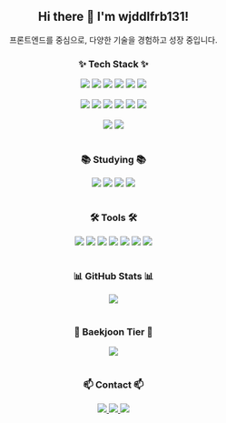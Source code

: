 <!-- 타이틀 -->
<div align="center">
  <h2>Hi there 👋 I'm wjddlfrb131!</h2>
  <p>프론트엔드를 중심으로, 다양한 기술을 경험하고 성장 중입니다.</p>
</div>

<!-- Tech Stack -->
<h3 align="center">✨ Tech Stack ✨</h3>
<div align="center">
  <img src="https://img.shields.io/badge/Java-007396.svg?style=for-the-badge&logo=java&logoColor=white" />
  <img src="https://img.shields.io/badge/C%23-239120.svg?style=for-the-badge&logo=c-sharp&logoColor=white" />
  <img src="https://img.shields.io/badge/Python-3776AB?style=for-the-badge&logo=python&logoColor=white" />
  <img src="https://img.shields.io/badge/JavaScript-F7DF1E.svg?style=for-the-badge&logo=javascript&logoColor=20232a" />
  <img src="https://img.shields.io/badge/HTML5-E34F26.svg?style=for-the-badge&logo=html5&logoColor=white" />
  <img src="https://img.shields.io/badge/CSS3-1572B6.svg?style=for-the-badge&logo=css3&logoColor=white" />
</div>

<br/>

<div align="center">
  <img src="https://img.shields.io/badge/React-20232A.svg?style=for-the-badge&logo=react&logoColor=61DAFB" />
  <img src="https://img.shields.io/badge/Next.js-000000?style=for-the-badge&logo=nextdotjs&logoColor=white" />
  <img src="https://img.shields.io/badge/Vue.js-4FC08D?style=for-the-badge&logo=vue.js&logoColor=white" />
  <img src="https://img.shields.io/badge/Unity-000000.svg?style=for-the-badge&logo=unity&logoColor=white" />
  <img src="https://img.shields.io/badge/Django-092E20.svg?style=for-the-badge&logo=django&logoColor=white" />
  <img src="https://img.shields.io/badge/Matplotlib-11557c.svg?style=for-the-badge&logo=Matplotlib&logoColor=white" />
</div>

<br/>

<div align="center">
  <img src="https://img.shields.io/badge/TailwindCSS-06B6D4.svg?style=for-the-badge&logo=tailwind-css&logoColor=white" />
  <img src="https://img.shields.io/badge/styled--components-DB7093?style=for-the-badge&logo=styled-components&logoColor=ffd35b" />
</div>

<br/>

<!-- Studying -->
<h3 align="center">📚 Studying 📚</h3>
<div align="center">
  <img src="https://img.shields.io/badge/TypeScript-3178C6.svg?style=for-the-badge&logo=typescript&logoColor=white" />
  <img src="https://img.shields.io/badge/React%20Query-FF4154?style=for-the-badge&logo=react%20query&logoColor=white" />
  <img src="https://img.shields.io/badge/Recoil-3578E5?style=for-the-badge&logo=recoil&logoColor=white" />
  <img src="https://img.shields.io/badge/Docker-2496ED.svg?style=for-the-badge&logo=docker&logoColor=white" />
</div>

<br/>

<!-- Tools -->
<h3 align="center">🛠 Tools 🛠</h3>
<div align="center">
  <img src="https://img.shields.io/badge/Git-F05032.svg?style=for-the-badge&logo=git&logoColor=white" />
  <img src="https://img.shields.io/badge/GitHub-181717.svg?style=for-the-badge&logo=github&logoColor=white" />
  <img src="https://img.shields.io/badge/Notion-000000.svg?style=for-the-badge&logo=notion&logoColor=white" />
  <img src="https://img.shields.io/badge/VSCode-007ACC.svg?style=for-the-badge&logo=visual-studio-code&logoColor=white" />
  <img src="https://img.shields.io/badge/Jupyter-F37626.svg?style=for-the-badge&logo=jupyter&logoColor=white" />
  <img src="https://img.shields.io/badge/Figma-F24E1E.svg?style=for-the-badge&logo=figma&logoColor=white" />
  <img src="https://img.shields.io/badge/AWS Amplify-FF9900?style=for-the-badge&logo=awsamplify&logoColor=white" />
</div>

<br/>

<!-- GitHub Stats -->
<h3 align="center">📊 GitHub Stats 📊</h3>
<div align="center">
  <img src="https://github-readme-stats.vercel.app/api/top-langs/?username=wjddlfrb131&layout=compact&theme=tokyonight" />
</div>

<br/>

<!-- 백준 티어 -->
<h3 align="center">🏅 Baekjoon Tier 🏅</h3>
<div align="center">
  <img src="http://mazassumnida.wtf/api/v2/generate_badge?boj=wjddlfrb131" />
</div>

<br/>

<!-- Contact -->
<h3 align="center">📫 Contact 📫</h3>
<div align="center">
  <a href="https://velog.io/@wjddlfrb131/posts">
    <img src="https://img.shields.io/badge/Velog-1EBC8F?style=for-the-badge&logo=velog&logoColor=white" />
  </a>
  <a href="mailto:wjddlfrb131@gmail.com">
    <img src="https://img.shields.io/badge/wjddlfrb131@gmail.com-D14836?style=for-the-badge&logo=gmail&logoColor=white" />
  </a>
  <a href="mailto:wjddlfrb131@naver.com">
    <img src="https://img.shields.io/badge/wjddlfrb131@naver.com-03C75A?style=for-the-badge&logo=naver&logoColor=white" />
  </a>
</div>
